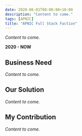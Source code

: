 ```yaml
---
date: 2020-06-01T00:00:00+10:00
description: "Content to come."
tags: [APNIC]
title: "APNIC Full Stack Faction"
---
```


_Content to come._

**2020 - NOW**

## Business Need

_Content to come._

## Our Solution

_Content to come._

## My Contribution

_Content to come._
